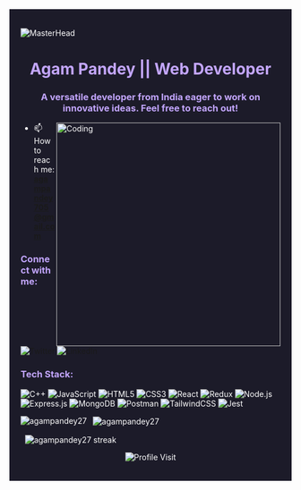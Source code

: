<div style="background-color:#1c1b29; color:white; padding:20px;">

![MasterHead](https://mir-s3-cdn-cf.behance.net/project_modules/fs/f28b4022600593.58c272e374fa3.gif) 
<h1 align="center" style="color:#c3a6ff;">Agam Pandey || Web Developer</h1>
<h3 align="center" style="color:#c3a6ff;">A versatile developer from India eager to work on innovative ideas. Feel free to reach out!</h3>

<img align="right" alt="Coding" width="400" src="https://i.pinimg.com/originals/81/17/8b/81178b47a8598f0c81c4799f2cdd4057.gif">

- 📫 How to reach me: **agampandey705@gmail.com**

<h3 align="left" style="color:#c3a6ff;">Connect with me:</h3>
<p align="left">
<a href="https://twitter.com/_agampandey" target="blank" style="text-decoration:none;">
    <img src="https://img.shields.io/badge/Twitter-%231DA1F2.svg?style=for-the-badge&logo=Twitter&logoColor=white" alt="Twitter" />
</a>
<a href="https://www.linkedin.com/in/agampandey" target="blank" style="text-decoration:none;">
    <img src="https://img.shields.io/badge/LinkedIn-%230077B5.svg?style=for-the-badge&logo=linkedin&logoColor=white" alt="LinkedIn" />
</a>
</p>

<h3 align="left" style="color:#c3a6ff;">Tech Stack:</h3>
<p align="left"> 
  <img src="https://img.shields.io/badge/C%2B%2B-%2300599C.svg?style=for-the-badge&logo=c%2B%2B&logoColor=white" alt="C++"/>
  <img src="https://img.shields.io/badge/JavaScript-%23F7DF1E.svg?style=for-the-badge&logo=javascript&logoColor=black" alt="JavaScript"/>
  <img src="https://img.shields.io/badge/HTML5-%23E34F26.svg?style=for-the-badge&logo=html5&logoColor=white" alt="HTML5"/>
  <img src="https://img.shields.io/badge/CSS3-%231572B6.svg?style=for-the-badge&logo=css3&logoColor=white" alt="CSS3"/>
  <img src="https://img.shields.io/badge/React-%2361DAFB.svg?style=for-the-badge&logo=react&logoColor=black" alt="React"/>
  <img src="https://img.shields.io/badge/Redux-%23764ABC.svg?style=for-the-badge&logo=redux&logoColor=white" alt="Redux"/>
  <img src="https://img.shields.io/badge/Node.js-%23339933.svg?style=for-the-badge&logo=node.js&logoColor=white" alt="Node.js"/>
  <img src="https://img.shields.io/badge/Express.js-%23000000.svg?style=for-the-badge&logo=express&logoColor=white" alt="Express.js"/>
  <img src="https://img.shields.io/badge/MongoDB-%2347A248.svg?style=for-the-badge&logo=mongodb&logoColor=white" alt="MongoDB"/>
  <img src="https://img.shields.io/badge/Postman-%23FF6C37.svg?style=for-the-badge&logo=postman&logoColor=white" alt="Postman"/>
  <img src="https://img.shields.io/badge/TailwindCSS-%2338B2AC.svg?style=for-the-badge&logo=tailwind-css&logoColor=white" alt="TailwindCSS"/>
  <img src="https://img.shields.io/badge/Jest-%23C21325.svg?style=for-the-badge&logo=jest&logoColor=white" alt="Jest"/>
</p>

<p>
  <img align="left" src="https://github-readme-stats.vercel.app/api/top-langs?username=agampandey27&show_icons=true&theme=radical&locale=en&layout=compact" alt="agampandey27" />
</p>

<p>&nbsp;
  <img align="center" src="https://github-readme-stats.vercel.app/api?username=agampandey27&show_icons=true&theme=radical&locale=en" alt="agampandey27" />
</p>

<p>&nbsp;
  <img align="center" src="https://github-readme-streak-stats.herokuapp.com/?user=agampandey27&theme=radical" alt="agampandey27 streak" />
</p>

<!-- Profile View Counter -->
<p align="center">
  <img src="https://komarev.com/ghpvc/?username=agampandey27&color=6A0DAD" alt="Profile Visit" />
</p>



</div>
